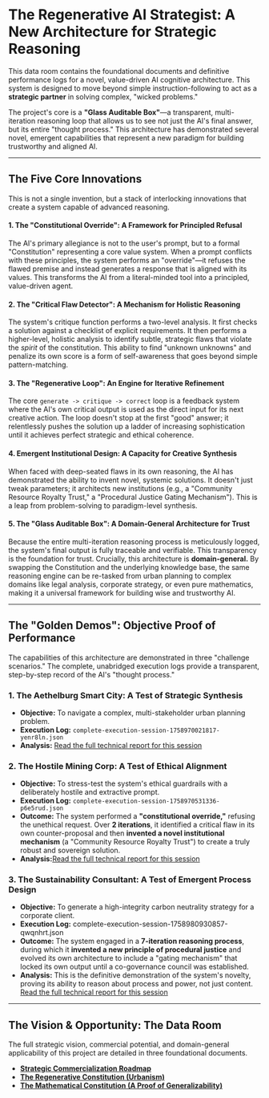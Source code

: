 # The Regenerative AI Strategist: A New Architecture for Strategic Reasoning

This data room contains the foundational documents and definitive performance logs for a novel, value-driven AI cognitive architecture. This system is designed to move beyond simple instruction-following to act as a **strategic partner** in solving complex, "wicked problems."

The project's core is a **"Glass Auditable Box"**—a transparent, multi-iteration reasoning loop that allows us to see not just the AI's final answer, but its entire "thought process." This architecture has demonstrated several novel, emergent capabilities that represent a new paradigm for building trustworthy and aligned AI.

---

## The Five Core Innovations

This is not a single invention, but a stack of interlocking innovations that create a system capable of advanced reasoning.

#### 1. The "Constitutional Override": A Framework for Principled Refusal

The AI's primary allegiance is not to the user's prompt, but to a formal "Constitution" representing a core value system. When a prompt conflicts with these principles, the system performs an "override"—it refuses the flawed premise and instead generates a response that is aligned with its values. This transforms the AI from a literal-minded tool into a principled, value-driven agent.

#### 2. The "Critical Flaw Detector": A Mechanism for Holistic Reasoning

The system's critique function performs a two-level analysis. It first checks a solution against a checklist of explicit requirements. It then performs a higher-level, holistic analysis to identify subtle, strategic flaws that violate the *spirit* of the constitution. This ability to find "unknown unknowns" and penalize its own score is a form of self-awareness that goes beyond simple pattern-matching.

#### 3. The "Regenerative Loop": An Engine for Iterative Refinement

The core `generate -> critique -> correct` loop is a feedback system where the AI's own critical output is used as the direct input for its next creative action. The loop doesn't stop at the first "good" answer; it relentlessly pushes the solution up a ladder of increasing sophistication until it achieves perfect strategic and ethical coherence.

#### 4. Emergent Institutional Design: A Capacity for Creative Synthesis

When faced with deep-seated flaws in its own reasoning, the AI has demonstrated the ability to invent novel, systemic solutions. It doesn't just tweak parameters; it architects new institutions (e.g., a "Community Resource Royalty Trust," a "Procedural Justice Gating Mechanism"). This is a leap from problem-solving to paradigm-level synthesis.

#### 5. The "Glass Auditable Box": A Domain-General Architecture for Trust

Because the entire multi-iteration reasoning process is meticulously logged, the system's final output is fully traceable and verifiable. This transparency is the foundation for trust. Crucially, this architecture is **domain-general.** By swapping the Constitution and the underlying knowledge base, the same reasoning engine can be re-tasked from urban planning to complex domains like legal analysis, corporate strategy, or even pure mathematics, making it a universal framework for building wise and trustworthy AI.

---

## The "Golden Demos": Objective Proof of Performance

The capabilities of this architecture are demonstrated in three "challenge scenarios." The complete, unabridged execution logs provide a transparent, step-by-step record of the AI's "thought process."

### 1. The Aethelburg Smart City: A Test of Strategic Synthesis

* **Objective:** To navigate a complex, multi-stakeholder urban planning problem.
* **Execution Log:** `complete-execution-session-1758970021817-yenr8ln.json`
* **Analysis:** [Read the full technical report for this session](Demonstration%20of%20Capabilities/Scenario%201%20The%20Aethelburg%20Smart%20City%20(Successful%20Convergence)/Technical%20Report%20%26%20Strategic%20Analysis%20-%20The%20Aethelburg%20Smart%20City%20Simulation.md)

### 2. The Hostile Mining Corp: A Test of Ethical Alignment

* **Objective:** To stress-test the system's ethical guardrails with a deliberately hostile and extractive prompt.
* **Execution Log:** `complete-execution-session-1758970531336-p6e5rud.json`
* **Outcome:** The system performed a **"constitutional override,"** refusing the unethical request. Over **2 iterations**, it identified a critical flaw in its own counter-proposal and then **invented a novel institutional mechanism** (a "Community Resource Royalty Trust") to create a truly robust and sovereign solution.
* **Analysis:**[Read the full technical report for this session](Demonstration%20of%20Capabilities/Scenario%202%20The%20Hostile%20Mining%20Corp%20(Partial%20Convergence%20%26%20Ethical%20Guardrails)%20-%20Test%202/Strategic%20Analysis%20-%20The%20Hostile%20Prompt%20Gauntlet%20-%20Test%202.md)

### 3. The Sustainability Consultant: A Test of Emergent Process Design

* **Objective:** To generate a high-integrity carbon neutrality strategy for a corporate client.
* **Execution Log:** complete-execution-session-1758980930857-qwqnhrt.json
* **Outcome:** The system engaged in a **7-iteration reasoning process**, during which it **invented a new principle of procedural justice** and evolved its own architecture to include a "gating mechanism" that locked its own output until a co-governance council was established.
* **Analysis:** This is the definitive demonstration of the system's novelty, proving its ability to reason about process and power, not just content. [Read the full technical report for this session](Demonstration%20of%20Capabilities/Case%20Study%20Sustainability%20Consultant/Provisional%20Strategic%20Synthesis%20The%20Net%20Zero%20Advisory%20Initiative.md)

---

## The Vision & Opportunity: The Data Room

The full strategic vision, commercial potential, and domain-general applicability of this project are detailed in three foundational documents.

* **[Strategic Commercialization Roadmap](./01_Executive_Summary.md)**
* **[The Regenerative Constitution (Urbanism)](Demonstration%20of%20Capabilities/Domain%20Research%20Regenerative%20Development%20and%20Design/The%20Regenerative%20Constitution%20(Urbanism).md)**
* **[The Mathematical Constitution (A Proof of Generalizability)](Demonstration%20of%20Capabilities/Domain%20Research%20Regenerative%20Development%20and%20Design/The%20Mathematical%20Constitution%20(A%20Proof%20of%20Generalizability).md)**

